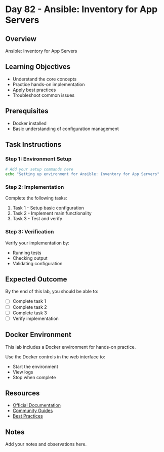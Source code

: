 # Day 82 - Ansible: Inventory for App Servers

## Overview
Ansible: Inventory for App Servers

## Learning Objectives
- Understand the core concepts
- Practice hands-on implementation
- Apply best practices
- Troubleshoot common issues

## Prerequisites
- Docker installed
- Basic understanding of configuration management

## Task Instructions

### Step 1: Environment Setup
```bash
# Add your setup commands here
echo "Setting up environment for Ansible: Inventory for App Servers"
```

### Step 2: Implementation
Complete the following tasks:
1. Task 1 - Setup basic configuration
2. Task 2 - Implement main functionality
3. Task 3 - Test and verify

### Step 3: Verification
Verify your implementation by:
- Running tests
- Checking output
- Validating configuration

## Expected Outcome
By the end of this lab, you should be able to:
- [ ] Complete task 1
- [ ] Complete task 2
- [ ] Complete task 3
- [ ] Verify implementation

## Docker Environment
This lab includes a Docker environment for hands-on practice.

Use the Docker controls in the web interface to:
- Start the environment
- View logs
- Stop when complete

## Resources
- [Official Documentation](#)
- [Community Guides](#)
- [Best Practices](#)

## Notes
Add your notes and observations here.
